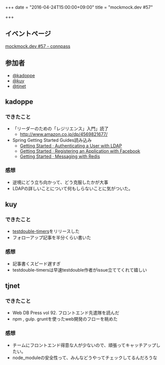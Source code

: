+++
date = "2016-04-24T15:00:00+09:00"
title = "mockmock.dev #57"

+++

## イベントページ
[mockmock.dev #57 - connpass](http://mockmock.connpass.com/event/30473/)

## 参加者

* [@kadoppe](https://twitter.com/kadoppe)
* [@kuy](https://twitter.com/kui)
* [@tjnet](http://qiita.com/tjnet)

## kadoppe
### できたこと
- 「リーダーのための「レジリエンス」入門」読了
  - http://www.amazon.co.jp/dp/4569821677/
- Spring Getting Started Guides読み込み
  - [Getting Started · Authenticating a User with LDAP](https://spring.io/guides/gs/authenticating-ldap/)
  - [Getting Started · Registering an Application with Facebook](https://spring.io/guides/gs/register-facebook-app/)
  - [Getting Started · Messaging with Redis](https://spring.io/guides/gs/messaging-redis/)

### 感想
- 逆境にどう立ち向かって、どう克服したかが大事
- LDAPの詳しいことについて何もしらないことに気がついた。

## kuy
### できたこと
- [testdouble-timers](https://github.com/kuy/testdouble-timers)をリリースした
- フォローアップ記事を半分くらい書いた

### 感想
- 記事書くスピード遅すぎ
- testdouble-timersは早速testdouble作者がissue立ててくれて嬉しい

## tjnet
### できたこと
- Web DB Press vol 92. フロントエンド先遣隊を読んだ
- npm , gulp. gruntを使ったweb開発のフローを眺めた

### 感想
- チームにフロントエンド得意な人が少ないので、頑張ってキャッチアップしたい。
- node_moduleの安全性って、みんなどうやってチェックしてるんだろうな
